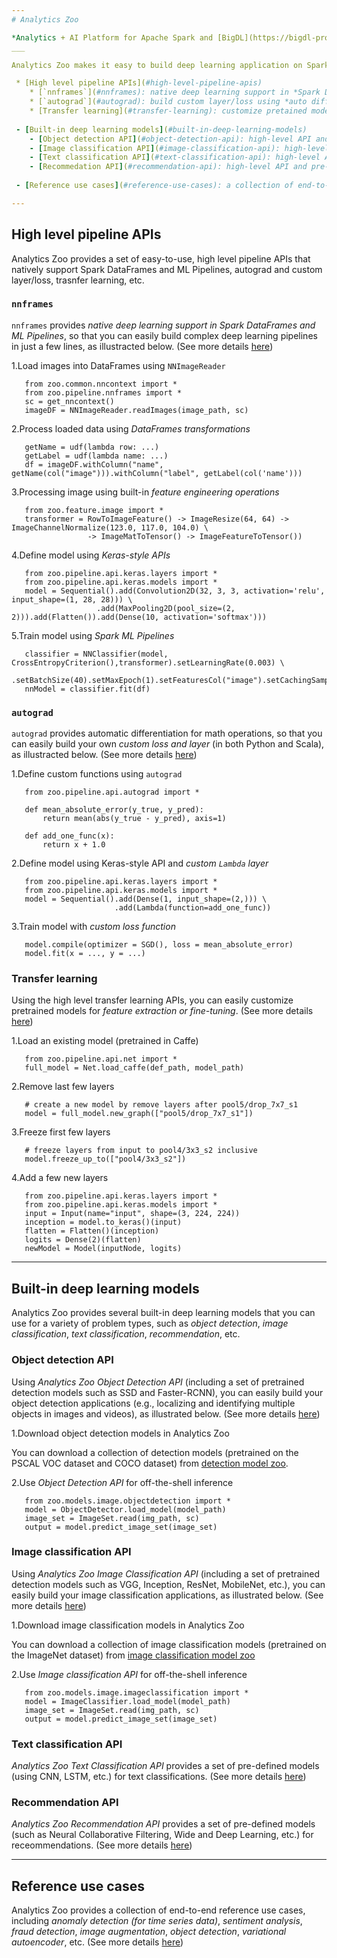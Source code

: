```yaml
---
# Analytics Zoo

*Analytics + AI Platform for Apache Spark and [BigDL](https://bigdl-project.github.io/master/#whitepaper/)*
___

Analytics Zoo makes it easy to build deep learning application on Spark and BigDL, by providing an end-to-end analytics + AI Platform (including *high level pipeline APIs*, *built-in deep learning models*, *reference use cases*, etc.).

 * [High level pipeline APIs](#high-level-pipeline-apis)
    * [`nnframes`](#nnframes): native deep learning support in *Spark DataFrames and ML Pipelines*
    * [`autograd`](#autograd): build custom layer/loss using *auto differentiation operations* 
    * [Transfer learning](#transfer-learning): customize pretained model for *feature extraction or fine-tuning*
  
 - [Built-in deep learning models](#built-in-deep-learning-models)
    - [Object detection API](#object-detection-api): high-level API and pretrained models (e.g., SSD and Faster-RCNN) for *object detection*
    - [Image classification API](#image-classification-api): high-level API and pretrained models (e.g., VGG, Inception, ResNet, MobileNet, etc.) for *image classification*
    - [Text classification API](#text-classification-api): high-level API and pre-defined models (using CNN, LSTM, etc.) for *text classification*
    - [Recommedation API](#recommendation-api): high-level API and pre-defined models (e.g., Neural Collaborative Filtering, Wide and Deep Learning, etc.) for *recommendation*
  
 - [Reference use cases](#reference-use-cases): a collection of end-to-end *reference use cases* (e.g., anomaly detection, sentiment analysis, fraud detection, image augmentation, object detection, variational autoencoder, etc.)

---
```

## High level pipeline APIs
Analytics Zoo provides a set of easy-to-use, high level pipeline APIs that natively support Spark DataFrames and ML Pipelines, autograd and custom layer/loss, trasnfer learning, etc.

### `nnframes`
`nnframes` provides *native deep learning support in Spark DataFrames and ML Pipelines*, so that you can easily build complex deep learning pipelines in just a few lines, as illustracted below. (See more details [here](docs/docs/ProgrammingGuide/nnframes.md))

 1.Load images into DataFrames using `NNImageReader`

```
   from zoo.common.nncontext import *
   from zoo.pipeline.nnframes import *
   sc = get_nncontext()
   imageDF = NNImageReader.readImages(image_path, sc)
```

 2.Process loaded data using *DataFrames transformations*

```
   getName = udf(lambda row: ...)
   getLabel = udf(lambda name: ...)
   df = imageDF.withColumn("name", getName(col("image"))).withColumn("label", getLabel(col('name')))
```

 3.Processing image using built-in *feature engineering operations*
   
```
   from zoo.feature.image import *
   transformer = RowToImageFeature() -> ImageResize(64, 64) -> ImageChannelNormalize(123.0, 117.0, 104.0) \
                 -> ImageMatToTensor() -> ImageFeatureToTensor())
```

 4.Define model using *Keras-style APIs*
  
```
   from zoo.pipeline.api.keras.layers import *
   from zoo.pipeline.api.keras.models import *
   model = Sequential().add(Convolution2D(32, 3, 3, activation='relu', input_shape=(1, 28, 28))) \
                   .add(MaxPooling2D(pool_size=(2, 2))).add(Flatten()).add(Dense(10, activation='softmax')))
```

 5.Train model using *Spark ML Pipelines*
```
   classifier = NNClassifier(model, CrossEntropyCriterion(),transformer).setLearningRate(0.003) \
                   .setBatchSize(40).setMaxEpoch(1).setFeaturesCol("image").setCachingSample(False)
   nnModel = classifier.fit(df)
```
   
### `autograd`
`autograd` provides automatic differentiation for math operations, so that you can easily build your own *custom loss and layer* (in both Python and Scala), as illustracted below. (See more details [here](docs/docs/ProgrammingGuide/autograd.md))

 1.Define custom functions using `autograd`

```
   from zoo.pipeline.api.autograd import *
   
   def mean_absolute_error(y_true, y_pred):
       return mean(abs(y_true - y_pred), axis=1)
   
   def add_one_func(x):
       return x + 1.0
```

 2.Define model using Keras-style API and *custom `Lambda` layer*

```
   from zoo.pipeline.api.keras.layers import *
   from zoo.pipeline.api.keras.models import *
   model = Sequential().add(Dense(1, input_shape=(2,))) \
                       .add(Lambda(function=add_one_func))
```

 3.Train model with *custom loss function*

```
   model.compile(optimizer = SGD(), loss = mean_absolute_error)
   model.fit(x = ..., y = ...)
```

### Transfer learning
Using the high level transfer learning APIs, you can easily customize pretrained models for *feature extraction or fine-tuning*. (See more details [here](ProgrammingGuide/transferlearning.md))

 1.Load an existing model (pretrained in Caffe)
   
```
   from zoo.pipeline.api.net import *
   full_model = Net.load_caffe(def_path, model_path)
```

 2.Remove last few layers

```
   # create a new model by remove layers after pool5/drop_7x7_s1
   model = full_model.new_graph(["pool5/drop_7x7_s1"])
```

 3.Freeze first few layers

```
   # freeze layers from input to pool4/3x3_s2 inclusive
   model.freeze_up_to(["pool4/3x3_s2"])
```

 4.Add a few new layers

```
   from zoo.pipeline.api.keras.layers import *
   from zoo.pipeline.api.keras.models import *
   input = Input(name="input", shape=(3, 224, 224))
   inception = model.to_keras()(input)
   flatten = Flatten()(inception)
   logits = Dense(2)(flatten)
   newModel = Model(inputNode, logits)
```

---
## Built-in deep learning models
Analytics Zoo provides several built-in deep learning models that you can use for a variety of problem types, such as *object detection*, *image classification*, *text classification*, *recommendation*, etc.

### Object detection API
Using *Analytics Zoo Object Detection API* (including a set of pretrained detection models such as SSD and Faster-RCNN), you can easily build your object detection applications (e.g., localizing and identifying multiple objects in images and videos), as illustrated below. (See more details [here](ProgrammingGuide/object-detection.md))

 1.Download object detection models in Analytics Zoo

   You can download a collection of detection models (pretrained on the PSCAL VOC dataset and COCO dataset) from [detection model zoo](ProgrammingGuide/object-detection.md#download-link).

 2.Use *Object Detection API* for off-the-shell inference

```
   from zoo.models.image.objectdetection import *
   model = ObjectDetector.load_model(model_path)
   image_set = ImageSet.read(img_path, sc)
   output = model.predict_image_set(image_set)
```

### Image classification API
Using *Analytics Zoo Image Classification API* (including a set of pretrained detection models such as VGG, Inception, ResNet, MobileNet,  etc.), you can easily build your image classification applications, as illustrated below. (See more details [here](ProgrammingGuide/image-classification.md))

 1.Download image classification models in Analytics Zoo

   You can download a collection of image classification models (pretrained on the ImageNet dataset) from [image classification model zoo](ProgrammingGuide/image-classification.md#download-link)

 2.Use *Image classification API* for off-the-shell inference

```
   from zoo.models.image.imageclassification import *
   model = ImageClassifier.load_model(model_path)
   image_set = ImageSet.read(img_path, sc)
   output = model.predict_image_set(image_set)
```

### Text classification API

*Analytics Zoo Text Classification API* provides a set of pre-defined models (using CNN, LSTM, etc.) for text classifications. (See more details [here](APIGuide/Models/text-classification.md))

### Recommendation API

*Analytics Zoo Recommendation API* provides a set of pre-defined models (such as Neural Collaborative Filtering, Wide and Deep Learning, etc.) for receommendations. (See more details [here](ProgrammingGuide/recommendation.md))

---
## Reference use cases
Analytics Zoo provides a collection of end-to-end reference use cases, including *anomaly detection (for time series data)*, *sentiment analysis*, *fraud detection*, *image augmentation*, *object detection*, *variational autoencoder*, etc. (See more details [here](ProgrammingGuide/usercases-overview.md))



















































